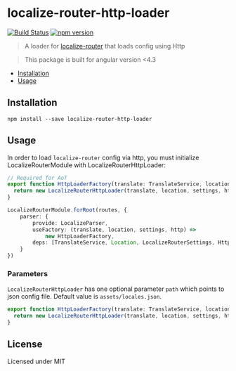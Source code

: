 # localize-router-http-loader
[![Build Status](https://travis-ci.org/Greentube/localize-router-http-loader.svg?branch=master)](https://travis-ci.org/Greentube/localize-router-http-loader)
[![npm version](https://img.shields.io/npm/v/localize-router-http-loader.svg)](https://www.npmjs.com/package/localize-router-http-loader)
> A loader for [localize-router](https://github.com/Greentube/localize-router) that loads config using Http

> This package is built for angular version <4.3

- [Installation](#installation)
- [Usage](#usage)

## Installation

```
npm install --save localize-router-http-loader
```

## Usage

In order to load `localize-router` config via http, you must initialize LocalizeRouterModule with LocalizeRouterHttpLoader:

```ts
// Required for AoT
export function HttpLoaderFactory(translate: TranslateService, location: Location, settings: LocalizeRouterSettings, http: Http) {
  return new LocalizeRouterHttpLoader(translate, location, settings, http);
}

LocalizeRouterModule.forRoot(routes, {
    parser: {
        provide: LocalizeParser,
        useFactory: (translate, location, settings, http) =>
            new HttpLoaderFactory,
        deps: [TranslateService, Location, LocalizeRouterSettings, Http]
    }
})
```

### Parameters

`LocalizeRouterHttpLoader` has one optional parameter `path` which points to json config file. Default value is `assets/locales.json`.

```ts
export function HttpLoaderFactory(translate: TranslateService, location: Location, settings: LocalizeRouterSettings, http: Http) {
  return new LocalizeRouterHttpLoader(translate, location, settings, http, 'my/custom/url/to/file.json');
}
```

## License
Licensed under MIT

